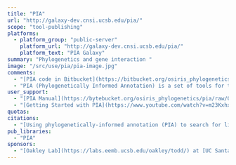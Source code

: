 ```yaml
---
title: "PIA"
url: "http://galaxy-dev.cnsi.ucsb.edu/pia/"
scope: "tool-publishing"
platforms:
  - platform_group: "public-server"
    platform_url: "http://galaxy-dev.cnsi.ucsb.edu/pia/"
    platform_text: "PIA Galaxy"
summary: "Phylogenetics and gene interaction "
image: "/src/use/pia/pia-image.jpg"
comments:
  - "[PIA code in Bitbucket](https://bitbucket.org/osiris_phylogenetics/pia/)"
  - "PIA (Phylogenetically Informed Annotation) is a set of tools for the Galaxy Bioinformatics Platform. In general, PIA uses BLAST, an alignment program, and RAxML's read placement algorithm to put unknown sequences into pre-calculated phylogenetic trees. We provide 102 genes called LIT (Light Interaction Toolkit) - vision genes like phototransduction genets - for use in PIA."
user_support:
  - "[PIA Manual](https://bytebucket.org/osiris_phylogenetics/pia/raw/05d213dcb31e4cda9ccc68201ee7f8854161b2c9/docs/PIAwebManual_090914.pdf)"
  - "[Getting Started with PIA](https://www.youtube.com/watch?v=m23KxhxhTAE) screencast."
quotas:
citations:
  - "[Using phylogenetically-informed annotation (PIA) to search for light-interacting genes in transcriptomes from non-model organisms](http://www.biomedcentral.com/1471-2105/15/350/abstract), by Speiser, *et al.* in [*BMC Bioinformatics*](http://www.biomedcentral.com/bmcbioinformatics/) 2014, 15:350  doi:10.1186/s12859-014-0350-x"
pub_libraries:
  - "PIA"
sponsors:
  - "[Oakley Lab](https://labs.eemb.ucsb.edu/oakley/todd/) at [UC Santa Barbara](http://www.ucsb.edu/)"
---
```

